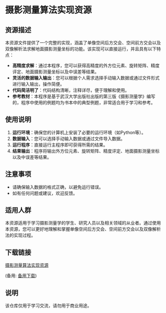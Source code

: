 # 摄影测量算法实现资源

## 资源描述

本资源文件提供了一个完整的实现，涵盖了单像空间后方交会、空间前方交会以及双像解析法求解地面摄影测量坐标的功能。该实现可以直接运行，并且具有以下特点：

- **高精度求解**：通过本程序，您可以获得高精度的外方位元素、旋转矩阵、精度评定、地面摄影测量坐标以及中误差等结果。
- **灵活的数据输入输出**：您可以根据个人需求选择手动输入数据或通过文件形式进行输入输出，操作简便。
- **代码简洁明了**：代码结构清晰，注释详尽，便于理解和使用。
- **参考教材**：本程序是基于武汉大学出版社出版的第三版《摄影测量学》编写的，程序中使用的例题均为书本中的典型例题，非常适合用于学习和参考。

## 使用说明

1. **运行环境**：确保您的计算机上安装了必要的运行环境（如Python等）。
2. **数据输入**：您可以选择手动输入数据或通过文件导入数据。
3. **运行程序**：直接运行主程序即可获得所需的结果。
4. **结果输出**：程序将输出外方位元素、旋转矩阵、精度评定、地面摄影测量坐标以及中误差等结果。

## 注意事项

- 请确保输入数据的格式正确，以避免运行错误。
- 如有任何问题或建议，欢迎反馈。

## 适用人群

本资源适用于学习摄影测量学的学生、研究人员以及相关领域的从业者。通过使用本资源，您可以更好地理解和掌握单像空间后方交会、空间前方交会以及双像解析法的实现过程。

## 下载链接
[摄影测量算法实现资源](https://pan.quark.cn/s/0ec300e94643) 

(备用: [备用下载](https://pan.baidu.com/s/1QDWD07vPfhfANm3ol0NYDw?pwd=1234))

## 说明

该仓库仅用于学习交流，请勿用于商业用途。
